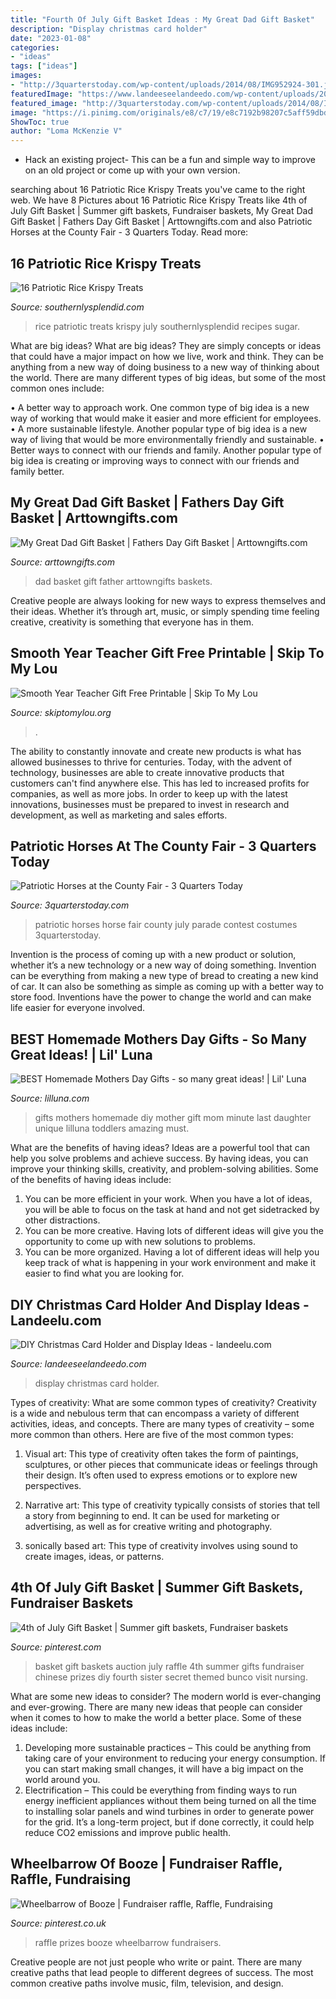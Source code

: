 ```yaml
---
title: "Fourth Of July Gift Basket Ideas : My Great Dad Gift Basket"
description: "Display christmas card holder"
date: "2023-01-08"
categories:
- "ideas"
tags: ["ideas"]
images:
- "http://3quarterstoday.com/wp-content/uploads/2014/08/IMG952924-301.jpg"
featuredImage: "https://www.landeeseelandeedo.com/wp-content/uploads/2016/11/What-a-fun-idea-to-use-an-old-book-to-display-your-Christmas-cards-via-Four-Corners-Design.jpg"
featured_image: "http://3quarterstoday.com/wp-content/uploads/2014/08/IMG952924-301.jpg"
image: "https://i.pinimg.com/originals/e8/c7/19/e8c7192b98207c5aff59dbdde8f3661c.jpg"
ShowToc: true
author: "Loma McKenzie V"
---
```



- Hack an existing project- This can be a fun and simple way to improve on an old project or come up with your own version.

	

		
searching about 16 Patriotic Rice Krispy Treats you've came to the right web. We have 8 Pictures about 16 Patriotic Rice Krispy Treats like 4th of July Gift Basket | Summer gift baskets, Fundraiser baskets, My Great Dad Gift Basket | Fathers Day Gift Basket | Arttowngifts.com and also Patriotic Horses at the County Fair - 3 Quarters Today. Read more:
		
    
## 16 Patriotic Rice Krispy Treats

<img loading=lazy src="https://www.southernlysplendid.com/wp-content/uploads/2018/06/ricekrispies.jpg" onerror="this.onerror=null;this.src='https://tse2.mm.bing.net/th?id=OIP.6s2LQD3v-48Y89UR-lUr3QHaK7&amp;pid=15.1';" alt="16 Patriotic Rice Krispy Treats">

_Source: southernlysplendid.com_

>rice patriotic treats krispy july southernlysplendid recipes sugar. 

	

What are big ideas?
What are big ideas? They are simply concepts or ideas that could have a major impact on how we live, work and think. They can be anything from a new way of doing business to a new way of thinking about the world.
There are many different types of big ideas, but some of the most common ones include: 

• A better way to approach work. One common type of big idea is a new way of working that would make it easier and more efficient for employees. 
• A more sustainable lifestyle. Another popular type of big idea is a new way of living that would be more environmentally friendly and sustainable. 
• Better ways to connect with our friends and family. Another popular type of big idea is creating or improving ways to connect with our friends and family better.

    
## My Great Dad Gift Basket | Fathers Day Gift Basket | Arttowngifts.com

<img loading=lazy src="http://www.arttowngifts.com/v/vspfiles/photos/GBDS851912-2.jpg" onerror="this.onerror=null;this.src='https://tse1.mm.bing.net/th?id=OIP.ixhjjwoZLabBj-ovjcoyLwHaHa&amp;pid=15.1';" alt="My Great Dad Gift Basket | Fathers Day Gift Basket | Arttowngifts.com">

_Source: arttowngifts.com_

>dad basket gift father arttowngifts baskets. 

	

Creative people are always looking for new ways to express themselves and their ideas. Whether it’s through art, music, or simply spending time feeling creative, creativity is something that everyone has in them.

    
## Smooth Year Teacher Gift Free Printable | Skip To My Lou

<img loading=lazy src="https://www.skiptomylou.org/wp-content/uploads/2014/08/smooth-year-back-to-school-teacher-gift-1.jpg" onerror="this.onerror=null;this.src='https://tse3.mm.bing.net/th?id=OIP.OeA4MDiA62Dn4YmGOIobNAHaK2&amp;pid=15.1';" alt="Smooth Year Teacher Gift Free Printable | Skip To My Lou">

_Source: skiptomylou.org_

>. 

	

The ability to constantly innovate and create new products is what has allowed businesses to thrive for centuries. Today, with the advent of technology, businesses are able to create innovative products that customers can't find anywhere else. This has led to increased profits for companies, as well as more jobs. In order to keep up with the latest innovations, businesses must be prepared to invest in research and development, as well as marketing and sales efforts.

    
## Patriotic Horses At The County Fair - 3 Quarters Today

<img loading=lazy src="http://3quarterstoday.com/wp-content/uploads/2014/08/IMG952924-301.jpg" onerror="this.onerror=null;this.src='https://tse1.mm.bing.net/th?id=OIP.Zregt5rT2uj-Q5IwhddgWQHaJ4&amp;pid=15.1';" alt="Patriotic Horses at the County Fair - 3 Quarters Today">

_Source: 3quarterstoday.com_

>patriotic horses horse fair county july parade contest costumes 3quarterstoday. 

	

Invention is the process of coming up with a new product or solution, whether it’s a new technology or a new way of doing something. Invention can be everything from making a new type of bread to creating a new kind of car. It can also be something as simple as coming up with a better way to store food. Inventions have the power to change the world and can make life easier for everyone involved.

    
## BEST Homemade Mothers Day Gifts - So Many Great Ideas! | Lil&#039; Luna

<img loading=lazy src="https://lilluna.com/wp-content/uploads/2014/04/homemade-mothers-day-gifts-collage.jpg" onerror="this.onerror=null;this.src='https://tse3.mm.bing.net/th?id=OIP.rB4Y2sKK5dPE3jhwOjCOPgHaN4&amp;pid=15.1';" alt="BEST Homemade Mothers Day Gifts - so many great ideas! | Lil&#039; Luna">

_Source: lilluna.com_

>gifts mothers homemade diy mother gift mom minute last daughter unique lilluna toddlers amazing must. 

	

What are the benefits of having ideas?
Ideas are a powerful tool that can help you solve problems and achieve success. By having ideas, you can improve your thinking skills, creativity, and problem-solving abilities. Some of the benefits of having ideas include: 
1) You can be more efficient in your work. When you have a lot of ideas, you will be able to focus on the task at hand and not get sidetracked by other distractions. 
2) You can be more creative. Having lots of different ideas will give you the opportunity to come up with new solutions to problems. 
3) You can be more organized. Having a lot of different ideas will help you keep track of what is happening in your work environment and make it easier to find what you are looking for.

    
## DIY Christmas Card Holder And Display Ideas - Landeelu.com

<img loading=lazy src="https://www.landeeseelandeedo.com/wp-content/uploads/2016/11/What-a-fun-idea-to-use-an-old-book-to-display-your-Christmas-cards-via-Four-Corners-Design.jpg" onerror="this.onerror=null;this.src='https://tse4.mm.bing.net/th?id=OIP.EbcIehKbolQW8RxGXB885wAAAA&amp;pid=15.1';" alt="DIY Christmas Card Holder and Display Ideas - landeelu.com">

_Source: landeeseelandeedo.com_

>display christmas card holder. 

	

Types of creativity: What are some common types of creativity?
Creativity is a wide and nebulous term that can encompass a variety of different activities, ideas, and concepts. There are many types of creativity – some more common than others. Here are five of the most common types:
1. Visual art: This type of creativity often takes the form of paintings, sculptures, or other pieces that communicate ideas or feelings through their design. It’s often used to express emotions or to explore new perspectives.

2. Narrative art: This type of creativity typically consists of stories that tell a story from beginning to end. It can be used for marketing or advertising, as well as for creative writing and photography.

3. sonically based art: This type of creativity involves using sound to create images, ideas, or patterns.

    
## 4th Of July Gift Basket | Summer Gift Baskets, Fundraiser Baskets

<img loading=lazy src="https://i.pinimg.com/originals/e8/c7/19/e8c7192b98207c5aff59dbdde8f3661c.jpg" onerror="this.onerror=null;this.src='https://tse2.mm.bing.net/th?id=OIP.1XiQuDqGIupeCvMiuJjXQQHaJ4&amp;pid=15.1';" alt="4th of July Gift Basket | Summer gift baskets, Fundraiser baskets">

_Source: pinterest.com_

>basket gift baskets auction july raffle 4th summer gifts fundraiser chinese prizes diy fourth sister secret themed bunco visit nursing. 

	

What are some new ideas to consider?
The modern world is ever-changing and ever-growing. There are many new ideas that people can consider when it comes to how to make the world a better place. Some of these ideas include: 
1. Developing more sustainable practices – This could be anything from taking care of your environment to reducing your energy consumption. If you can start making small changes, it will have a big impact on the world around you. 
2. Electrification – This could be everything from finding ways to run energy inefficient appliances without them being turned on all the time to installing solar panels and wind turbines in order to generate power for the grid. It’s a long-term project, but if done correctly, it could help reduce CO2 emissions and improve public health. 

    
## Wheelbarrow Of Booze | Fundraiser Raffle, Raffle, Fundraising

<img loading=lazy src="https://i.pinimg.com/736x/41/94/f8/4194f8355d130078b68800f3d9d75339.jpg" onerror="this.onerror=null;this.src='https://tse2.mm.bing.net/th?id=OIP.O7NUTuHHMyDLIYiYHAv-JwHaJ3&amp;pid=15.1';" alt="Wheelbarrow of Booze | Fundraiser raffle, Raffle, Fundraising">

_Source: pinterest.co.uk_

>raffle prizes booze wheelbarrow fundraisers. 

	

Creative people are not just people who write or paint. There are many creative paths that lead people to different degrees of success. The most common creative paths involve music, film, television, and design.

